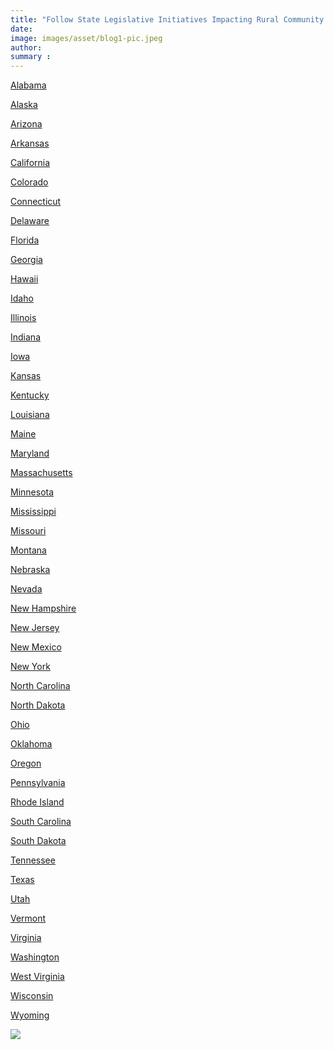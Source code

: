 ```yaml
---
title: "Follow State Legislative Initiatives Impacting Rural Community Colleges"
date:
image: images/asset/blog1-pic.jpeg
author:
summary :
---
```


<section id="states" class="bg-one section">
  <div class="container">
    <div class="row justify-content-center">
      <div class="col-lg-4 text-center">
        <p>
          <a
            href="https://legiscan.com/gaits/search?state=AL&keyword=rural+community+college"
            target="_blank"
            >Alabama</a
          >
        </p>
        <p>
          <a
            href="https://www.akleg.gov/basis/Search?search=community%20college&source=All&yearStart=2019&yearEnd=2021"
            target="_blank"
            >Alaska</a
          >
        </p>
        <p>
          <a
            href="https://legiscan.com/gaits/search?state=AZ&keyword=community+college"
            target="_blank"
            >Arizona</a
          >
        </p>
        <p>
          <a
            href="https://legiscan.com/gaits/search?state=AR&keyword=community+college"
            target="_blank"
            >Arkansas</a
          >
        </p>
        <p>
          <a
            href="https://legiscan.com/gaits/search?state=CA&keyword=community+college"
            target="_blank"
            >California
          </a>
        </p>
        <p>
          <a
            href="https://leg.colorado.gov/bill-search?search_api_views_fulltext=community%20college&field_chamber=All&field_bill_type=All&field_sessions=66816&sort_bef_combine=search_api_relevance%20DESC"
            target="_blank"
            >Colorado
          </a>
        </p>
        <p>
          <a
            href="https://legiscan.com/gaits/search?state=CT&keyword=community+college"
            target="_blank"
            >Connecticut
          </a>
        </p>
        <p>
          <a
            href="https://legis.delaware.gov/Search/Global?searchTerm=community%20college"
            target="_blank"
            >Delaware
          </a>
        </p>
        <p>
          <a
            href="https://legiscan.com/gaits/search?state=FL&keyword=community+college"
            target="_blank"
            >Florida
          </a>
        </p>
        <p>
          <a
            href="https://www.legis.ga.gov/search?k=community%20college&s=1029&p=1"
            target="_blank"
            >Georgia
          </a>
        </p>
        <p>
          <a
            href="https://legiscan.com/gaits/search?state=HI&keyword=community+college"
            target="_blank"
            >Hawaii</a
          >
        </p>
        <p>
          <a
            href="https://legiscan.com/gaits/search?state=ID&keyword=community+college"
            target="_blank"
            >Idaho
          </a>
        </p>
        <p>
          <a
            href="https://legiscan.com/gaits/search?state=IL&keyword=rural+community+college"
            target="_blank"
            >Illinois
          </a>
        </p>
        <p>
          <a
            href="https://legiscan.com/gaits/search?state=IN&keyword=community+college"
            target="_blank"
            >Indiana
          </a>
        </p>
        <p>
          <a
            href="https://www.legis.iowa.gov/publications/search?facet.pivot=l1%2Cl2&fq=-status%3AReserved&tc=true%2F&fq=l0%3A%22leg%22&fq=it%3A%22LegislationCurrent%22&q=community+college"
            target="_blank"
            >Iowa
          </a>
        </p>
        <p>
          <a
            href="https://legiscan.com/gaits/search?state=KS&keyword=community+college"
            target="_blank"
            >Kansas
          </a>
        </p>
        <p>
          <a
            href="https://legiscan.com/gaits/search?state=KY&keyword=community+college"
            target="_blank"
            >Kentucky
          </a>
        </p>
      </div>
      <div class="col-lg-4 text-center">
        <p>
          <a
            href="https://legiscan.com/gaits/search?state=LA&keyword=community+college"
            target="_blank"
            >Louisiana
          </a>
        </p>
        <p>
          <a
            href="https://legiscan.com/gaits/search?state=ME&keyword=community+college"
            target="_blank"
            >Maine
          </a>
        </p>
        <p>
          <a
            href="https://legiscan.com/gaits/search?state=MD&keyword=community+college"
            target="_blank"
            >Maryland
          </a>
        </p>
        <p>
          <a
            href="https://malegislature.gov/Bills/Search?SearchTerms=rural+community+college"
            target="_blank"
            >Massachusetts
          </a>
        </p>
        <p>
          <a
            href="https://legiscan.com/gaits/search?state=MN&keyword=community+college"
            target="_blank"
            >Minnesota
          </a>
        </p>
        <p>
          <a
            href="https://legiscan.com/gaits/search?state=MS&keyword=community+college"
            target="_blank"
            >Mississippi
          </a>
        </p>
        <p>
          <a
            href="https://legiscan.com/gaits/search?state=MO&keyword=community+college"
            target="_blank"
            >Missouri
          </a>
        </p>
        <p>
          <a
            href="https://legiscan.com/gaits/search?state=MT&keyword=community+college"
            target="_blank"
            >Montana
          </a>
        </p>
        <p>
          <a
            href="https://legiscan.com/gaits/search?state=NE&keyword=community+college"
            target="_blank"
            >Nebraska
          </a>
        </p>
        <p>
          <a
            href="https://legiscan.com/gaits/search?state=NV&keyword=community+college"
            target="_blank"
            >Nevada
          </a>
        </p>
        <p>
          <a
            href="https://legiscan.com/gaits/search?state=NH&keyword=community+college"
            target="_blank"
            >New Hampshire
          </a>
        </p>
        <p>
          <a
            href="https://legiscan.com/gaits/search?state=NJ&keyword=community+college"
            target="_blank"
            >New Jersey
          </a>
        </p>
        <p>
          <a
            href="https://legiscan.com/gaits/search?state=NM&keyword=community+college"
            target="_blank"
            >New Mexico
          </a>
        </p>
        <p>
          <a
            href="https://legiscan.com/gaits/search?state=NY&keyword=community+college"
            target="_blank"
            >New York
          </a>
        </p>
        <p>
          <a
            href="https://legiscan.com/gaits/search?state=NC&keyword=community+college"
            target="_blank"
            >North Carolina
          </a>
        </p>
        <p>
          <a
            href="https://www.legis.nd.gov/search?sitefilter=legis-67-bills-res&query=rural+community+college&submit=Search"
            target="_blank"
            >North Dakota
          </a>
        </p>
        <p>
          <a
            href="https://legiscan.com/gaits/search?state=OH&keyword=community+college"
            target="_blank"
            >Ohio
          </a>
        </p>
      </div>
      <div class="col-lg-4 text-center">
        <p>
          <a
            href="https://legiscan.com/gaits/search?state=OK&keyword=community+college"
            target="_blank"
            >Oklahoma
          </a>
        </p>
        <p>
          <a
            href="https://www.oregonlegislature.gov/Pages/SearchResultsBills.aspx?k=rural%20community%20college"
            target="_blank"
            >Oregon
          </a>
        </p>
        <p>
          <a
            href="https://www.legis.state.pa.us/cfdocs/legis/home/textSearchAction.cfm?allowCache=true&cmd=search&searchType=allwords&sa=1&CiScope=20210txt&CiRestriction=community%20college&maxFilesPerPage=1000&sort=ID&sortType=Desc"
            target="_blank"
            >Pennsylvania
          </a>
        </p>
        <p>
          <a
            href="https://legiscan.com/gaits/search?state=RI&keyword=community+college"
            target="_blank"
            >Rhode Island
          </a>
        </p>
        <p>
          <a
            href="https://www.scstatehouse.gov/query.php?search=SEARCH&searchtext=community%20college&category=LEGISLATION&conid=0000&session=124"
            target="_blank"
            >South Carolina
          </a>
        </p>
        <p>
          <a
            href="https://sdlegislature.gov/Session/Subject/2023"
            target="_blank"
            >South Dakota
          </a>
        </p>
        <p>
          <a
            href="https://wapp.capitol.tn.gov/apps/billsearch/billsearchadvanced.aspx?terms=community%20college&searchtype=all"
            target="_blank"
            >Tennessee
          </a>
        </p>
        <p>
          <a
            href="https://capitol.texas.gov/Search/TextSearchResults.aspx?CP=1&LegSess=873&House=True&Senate=True&TypeB=True&TypeR=True&TypeJR=True&TypeCR=True&VerInt=True&VerHCR=True&VerEng=True&VerSCR=True&VerEnr=True&DocTypeB=True&DocTypeFN=True&DocTypeBA=True&DocTypeAM=True&Srch=simple&All=rural+community+college&Any=&Exact=&Exclude=&Custom="
            target="_blank"
            >Texas
          </a>
        </p>
        <p>
          <a
            href="https://legiscan.com/gaits/search?state=UT&keyword=community+college"
            target="_blank"
            >Utah
          </a>
        </p>
        <p>
          <a
            href="https://legiscan.com/gaits/search?state=VT&keyword=community+college"
            target="_blank"
            >Vermont
          </a>
        </p>
        <p>
          <a
            href="https://legiscan.com/gaits/search?state=VA&keyword=community+college"
            target="_blank"
            >Virginia
          </a>
        </p>
        <p>
          <a
            href="https://legiscan.com/gaits/search?state=WA&keyword=rural+community+college"
            target="_blank"
            >Washington
          </a>
        </p>
        <p>
          <a
            href="https://legiscan.com/gaits/search?state=WV&keyword=community+college"
            target="_blank"
            >West Virginia
          </a>
        </p>
        <p>
          <a
            href="https://legiscan.com/gaits/search?state=WI&keyword=community+college"
            target="_blank"
            >Wisconsin
          </a>
        </p>
        <p>
          <a
            href="https://legiscan.com/gaits/search?state=WY&keyword=community+college"
            target="_blank"
            >Wyoming
          </a>
        </p>
      </div>
    </div>
  </div>
</section>


![](/images/asset/blog1-image.png)